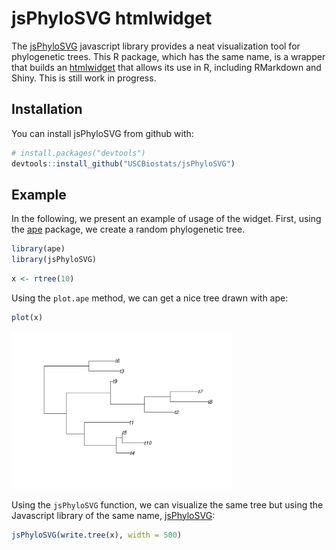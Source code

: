 
<!-- README.md is generated from README.Rmd. Please edit that file -->
jsPhyloSVG htmlwidget
=====================

The [jsPhyloSVG](http://jsphylosvg.com) javascript library provides a neat visualization tool for phylogenetic trees. This R package, which has the same name, is a wrapper that builds an [htmlwidget](http://www.htmlwidgets.org/) that allows its use in R, including RMarkdown and Shiny. This is still work in progress.

Installation
------------

You can install jsPhyloSVG from github with:

``` r
# install.packages("devtools")
devtools::install_github("USCBiostats/jsPhyloSVG")
```

Example
-------

In the following, we present an example of usage of the widget. First, using the [ape](https://cran.r-project.org/package=ape) package, we create a random phylogenetic tree.

``` r
library(ape)
library(jsPhyloSVG)
```

``` r
x <- rtree(10)
```

Using the `plot.ape` method, we can get a nice tree drawn with ape:

``` r
plot(x)
```

<img src="man/figures/README-ape-plot-1.png" width="70%" />

Using the `jsPhyloSVG` function, we can visualize the same tree but using the Javascript library of the same name, [jsPhyloSVG](http://jsphylosvg.com):

``` r
jsPhyloSVG(write.tree(x), width = 500)
```

<!--html_preserve-->

<script type="application/json" data-for="htmlwidget-fa82ef2c1df40f596eb4">{"x":{"tree":"((((t5:0.711618749,t2:0.7536709285):0.3014811072,t9:0.006679591257):0.7295579859,(((t3:0.04991230788,t1:0.7695334381):0.1482843969,t4:0.5517065248):0.1085545681,(t7:0.4611449852,(t10:0.9377868853,t8:0.1973150689):0.6746723582):0.4731857351):0.3594574758):0.1177950753,t6:0.3163426858);","layout":"circular"},"evals":[],"jsHooks":[]}</script>
<!--/html_preserve-->
